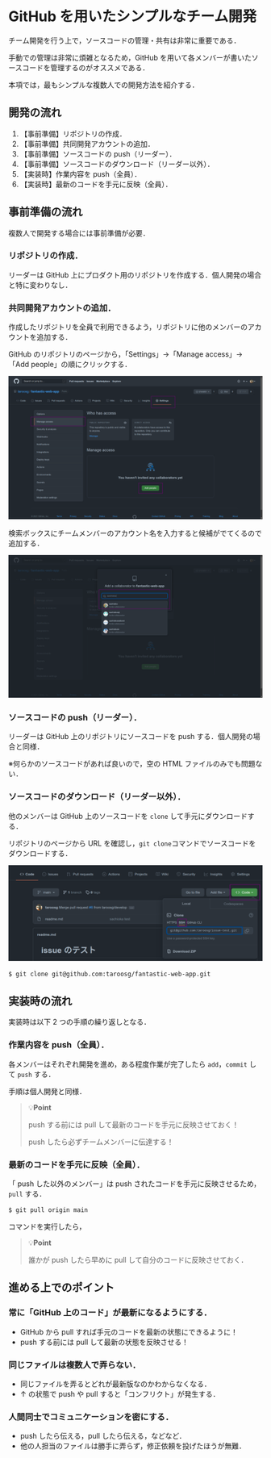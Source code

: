 # GitHub を用いたシンプルなチーム開発

チーム開発を行う上で，ソースコードの管理・共有は非常に重要である．

手動での管理は非常に煩雑となるため，GitHub を用いて各メンバーが書いたソースコードを管理するのがオススメである．

本項では，最もシンプルな複数人での開発方法を紹介する．

## 開発の流れ

1. 【事前準備】リポジトリの作成．
2. 【事前準備】共同開発アカウントの追加．
3. 【事前準備】ソースコードの push（リーダー）．
4. 【事前準備】ソースコードのダウンロード（リーダー以外）．
5. 【実装時】作業内容を push（全員）．
6. 【実装時】最新のコードを手元に反映（全員）．

## 事前準備の流れ

複数人で開発する場合には事前準備が必要．

### リポジトリの作成．

リーダーは GitHub 上にプロダクト用のリポジトリを作成する．個人開発の場合と特に変わりなし．

### 共同開発アカウントの追加．

作成したリポジトリを全員で利用できるよう，リポジトリに他のメンバーのアカウントを追加する．

GitHub のリポジトリのページから，「Settings」→「Manage access」→「Add people」の順にクリックする．

![add-collaborators](./img/add-collaborators.png)

検索ボックスにチームメンバーのアカウント名を入力すると候補がでてくるので追加する．

![search-collaborators](./img/search-collaborators.png)

### ソースコードの push（リーダー）．

リーダーは GitHub 上のリポジトリにソースコードを push する．個人開発の場合と同様．

※何らかのソースコードがあれば良いので，空の HTML ファイルのみでも問題ない．

### ソースコードのダウンロード（リーダー以外）．

他のメンバーは GitHub 上のソースコードを `clone` して手元にダウンロードする．

リポジトリのページから URL を確認し，`git clone`コマンドでソースコードをダウンロードする．

![git-clone](./img/git-clone.png)

```bash
$ git clone git@github.com:taroosg/fantastic-web-app.git
```

## 実装時の流れ

実装時は以下 2 つの手順の繰り返しとなる．

### 作業内容を push（全員）．

各メンバーはそれぞれ開発を進め，ある程度作業が完了したら `add`，`commit` して `push` する．

手順は個人開発と同様．

> 💡**Point**
>
> push する前には pull して最新のコードを手元に反映させておく！
>
> push したら必ずチームメンバーに伝達する！

### 最新のコードを手元に反映（全員）．

「 push した以外のメンバー」は push されたコードを手元に反映させるため， `pull` する．

```bash
$ git pull origin main
```

コマンドを実行したら，

> 💡**Point**
>
> 誰かが push したら早めに pull して自分のコードに反映させておく．

## 進める上でのポイント

### 常に「GitHub 上のコード」が最新になるようにする．

- GitHub から pull すれば手元のコードを最新の状態にできるように！
- push する前には pull して最新の状態を反映させる！

### 同じファイルは複数人で弄らない．

- 同じファイルを弄るとどれが最新版なのかわからなくなる．
- ↑ の状態で push や pull すると「コンフリクト」が発生する．

### 人間同士でコミュニケーションを密にする．

- push したら伝える，pull したら伝える，などなど．
- 他の人担当のファイルは勝手に弄らず，修正依頼を投げたほうが無難．
